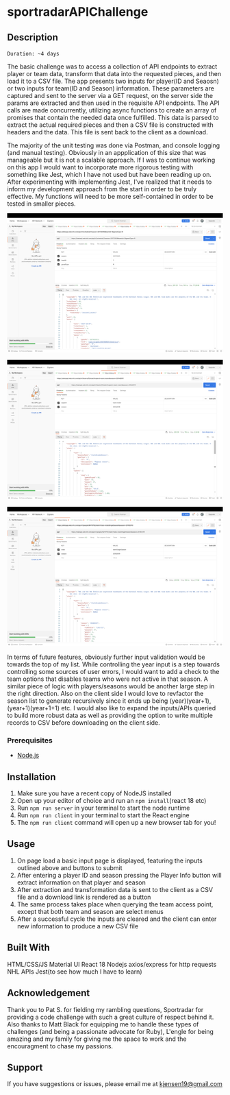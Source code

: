 # sportradarAPIChallenge

## Description

    Duration: ~4 days

The basic challenge was to access a collection of API endpoints to extract player or team data, transform that data into the requested pieces, and then load it to a CSV file. The app presents two inputs for player(ID and Seaosn) or two inputs for team(ID and Season) information. These parameters are captured and sent to the server via a GET request, on the server side the params are extracted and then used in the requisite API endpoints. The API calls are made concurrently, utilizing async functions to create an array of promises that contain the needed data once fulfilled. This data is parsed to extract the actual required pieces and then a CSV file is constructed with headers and the data. This file is sent back to the client as a download.

The majority of the unit testing was done via Postman, and console logging (and manual testing). Obviously in an appplication of this size that was manageable but it is not a scalable approach. If I was to continue working on this app I would want to incorporate more rigorous testing with something like Jest, which I have not used but have been reading up on. After experimenting with implementing Jest, I've realized that it needs to inform my development approach from the start in order to be truly effective. My functions will need to be more self-contained in order to be tested in smaller pieces.



![Postman Testing](/public/images/Screen%20Shot%202022-10-26%20at%202.14.22%20PM.png)

![Postman Testing](/public/images/Screen%20Shot%202022-10-26%20at%202.14.14%20PM.png)

![Postman Testing](/public/images/Screen%20Shot%202022-10-26%20at%202.14.04%20PM.png)



In terms of future features, obviously further input validation would be towards the top of my list. While controlling the year input is a step towards controlling some sources of user errors, I would want to add a check to the team options that disables teams who were not active in that season. A similar piece of logic with players/seasons would be another large step in the right direction. Also on the client side I would love to revfactor the season list to generate recursively since it ends up being (year)(year+1), (year+1)(year+1+1) etc. I would also like to expand the inputs/APIs queried to build more robust data as well as providing the option to write multiple records to CSV before downloading on the client side.


### Prerequisites
- [Node.js](https://nodejs.org/en/)


## Installation


1. Make sure you have a recent copy of NodeJS installed
2. Open up your editor of choice and run an `npm install`(react 18 etc)
3. Run `npm run server` in your terminal to start the node runtime
4. Run `npm run client` in your terminal to start the React engine
5. The `npm run client` command will open up a new browser tab for you!


## Usage
1. On page load a basic input page is displayed, featuring the inputs outlined above and buttons to submit
2. After entering a player ID and season pressing the Player Info button will extract information on that player and season
3. After extraction and transformation data is sent to the client as a CSV file and a download link is rendered as a button
4. The same process takes place when querying the team access point, except that both team and season are select menus
5. After a successful cycle the inputs are cleared and the client can enter new information to produce a new CSV file


## Built With
HTML/CSS/JS
Material UI
React 18
Nodejs
axios/express for http requests
NHL APIs
Jest(to see how much I have to learn)


## Acknowledgement
Thank you to Pat S. for fielding my rambling questions, Sportradar for providing a code challenge with such a great culture of respect behind it. Also thanks to Matt Black for equipping me to handle these types of challenges (and being a passionate advocate for Ruby), L'engle for being amazing and my family for giving me the space to work and the encouragment to chase my passions.


## Support
If you have suggestions or issues, please email me at kjensen19@gmail.com